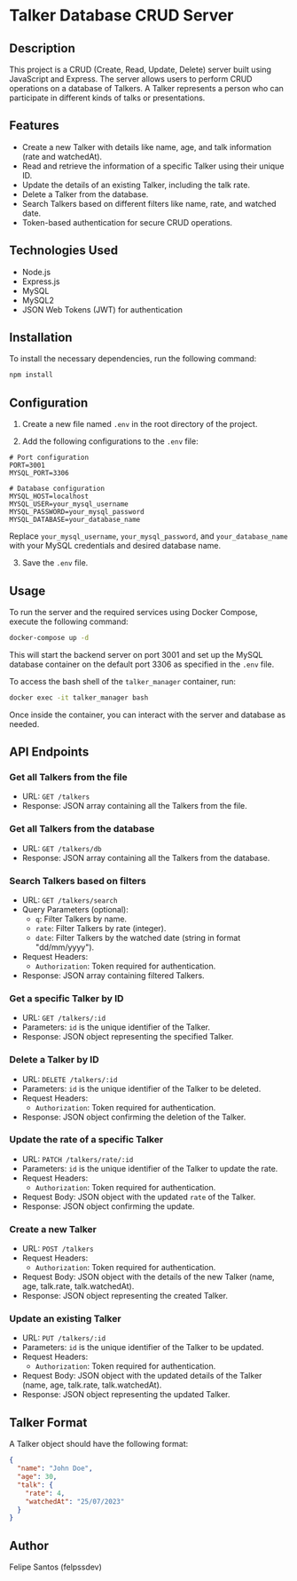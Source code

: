 # Talker Database CRUD Server

## Description

This project is a CRUD (Create, Read, Update, Delete) server built using JavaScript and Express. The server allows users to perform CRUD operations on a database of Talkers. A Talker represents a person who can participate in different kinds of talks or presentations.

## Features

- Create a new Talker with details like name, age, and talk information (rate and watchedAt).
- Read and retrieve the information of a specific Talker using their unique ID.
- Update the details of an existing Talker, including the talk rate.
- Delete a Talker from the database.
- Search Talkers based on different filters like name, rate, and watched date.
- Token-based authentication for secure CRUD operations.

## Technologies Used

- Node.js
- Express.js
- MySQL
- MySQL2 
- JSON Web Tokens (JWT) for authentication

## Installation

To install the necessary dependencies, run the following command:

```bash
npm install
```

## Configuration

1. Create a new file named `.env` in the root directory of the project.

2. Add the following configurations to the `.env` file:

```env
# Port configuration
PORT=3001
MYSQL_PORT=3306

# Database configuration
MYSQL_HOST=localhost
MYSQL_USER=your_mysql_username
MYSQL_PASSWORD=your_mysql_password
MYSQL_DATABASE=your_database_name
```

Replace `your_mysql_username`, `your_mysql_password`, and `your_database_name` with your MySQL credentials and desired database name.

3. Save the `.env` file.

## Usage

To run the server and the required services using Docker Compose, execute the following command:

```bash
docker-compose up -d
```

This will start the backend server on port 3001 and set up the MySQL database container on the default port 3306 as specified in the `.env` file.

To access the bash shell of the `talker_manager` container, run:

```bash
docker exec -it talker_manager bash
```

Once inside the container, you can interact with the server and database as needed.

## API Endpoints

### Get all Talkers from the file

- URL: `GET /talkers`
- Response: JSON array containing all the Talkers from the file.

### Get all Talkers from the database

- URL: `GET /talkers/db`
- Response: JSON array containing all the Talkers from the database.

### Search Talkers based on filters

- URL: `GET /talkers/search`
- Query Parameters (optional):
  - `q`: Filter Talkers by name.
  - `rate`: Filter Talkers by rate (integer).
  - `date`: Filter Talkers by the watched date (string in format "dd/mm/yyyy").
- Request Headers:
  - `Authorization`: Token required for authentication.
- Response: JSON array containing filtered Talkers.

### Get a specific Talker by ID

- URL: `GET /talkers/:id`
- Parameters: `id` is the unique identifier of the Talker.
- Response: JSON object representing the specified Talker.

### Delete a Talker by ID

- URL: `DELETE /talkers/:id`
- Parameters: `id` is the unique identifier of the Talker to be deleted.
- Request Headers:
  - `Authorization`: Token required for authentication.
- Response: JSON object confirming the deletion of the Talker.

### Update the rate of a specific Talker

- URL: `PATCH /talkers/rate/:id`
- Parameters: `id` is the unique identifier of the Talker to update the rate.
- Request Headers:
  - `Authorization`: Token required for authentication.
- Request Body: JSON object with the updated `rate` of the Talker.
- Response: JSON object confirming the update.

### Create a new Talker

- URL: `POST /talkers`
- Request Headers:
  - `Authorization`: Token required for authentication.
- Request Body: JSON object with the details of the new Talker (name, age, talk.rate, talk.watchedAt).
- Response: JSON object representing the created Talker.

### Update an existing Talker

- URL: `PUT /talkers/:id`
- Parameters: `id` is the unique identifier of the Talker to be updated.
- Request Headers:
  - `Authorization`: Token required for authentication.
- Request Body: JSON object with the updated details of the Talker (name, age, talk.rate, talk.watchedAt).
- Response: JSON object representing the updated Talker.

## Talker Format

A Talker object should have the following format:

```json
{
  "name": "John Doe",
  "age": 30,
  "talk": {
    "rate": 4,
    "watchedAt": "25/07/2023"
  }
}
```

## Author

Felipe Santos (felpssdev)
